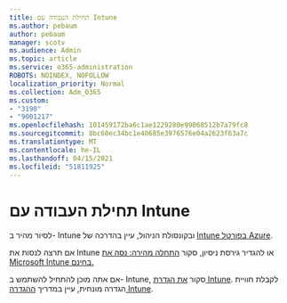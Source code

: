 ```yaml
---
title: תחילת העבודה עם Intune
ms.author: pebaum
author: pebaum
manager: scotv
ms.audience: Admin
ms.topic: article
ms.service: o365-administration
ROBOTS: NOINDEX, NOFOLLOW
localization_priority: Normal
ms.collection: Adm_O365
ms.custom:
- "3190"
- "9001217"
ms.openlocfilehash: 101459172ba6c1ae1229280e99060512b7a79fc8
ms.sourcegitcommit: 8bc60ec34bc1e40685e3976576e04a2623f63a7c
ms.translationtype: MT
ms.contentlocale: he-IL
ms.lasthandoff: 04/15/2021
ms.locfileid: "51811925"
---
```

# <a name="getting-started-with-intune"></a>תחילת העבודה עם Intune

לסיור מהיר ב- Intune ובקונסולת הניהול, עיין בהדרכה של [Intune בפורטל Azure](https://docs.microsoft.com/mem/intune/fundamentals/tutorial-walkthrough-endpoint-manager).

אם תרצה לנסות את Intune או להגדיר גירסת ניסיון, סקור [התחלה מהירה: נסה את Microsoft Intune בחינם.](https://docs.microsoft.com/intune/fundamentals/free-trial-sign-up)

אם אתה מוכן להתחיל להשתמש ב- Intune, סקור [את הגדרת Intune](https://docs.microsoft.com/mem/intune/fundamentals/setup-steps). לקבלת חוויית הגדרה מונחית, עיין במדריך [ההגדרה Intune](https://admin.microsoft.com/AdminPortal/Home?ref=/modernonboarding/intunesetupguide).